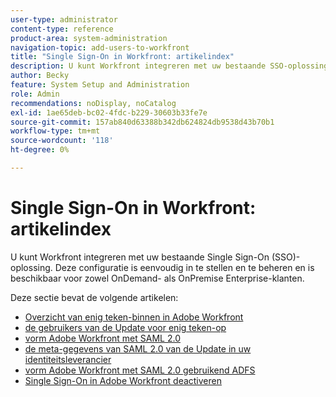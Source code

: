 ```yaml
---
user-type: administrator
content-type: reference
product-area: system-administration
navigation-topic: add-users-to-workfront
title: "Single Sign-On in Workfront: artikelindex"
description: U kunt Workfront integreren met uw bestaande SSO-oplossing voor bedrijven. Deze configuratie is eenvoudig in te stellen en te beheren en is beschikbaar voor zowel OnDemand- als OnPremise Enterprise-klanten.
author: Becky
feature: System Setup and Administration
role: Admin
recommendations: noDisplay, noCatalog
exl-id: 1ae65deb-bc02-4fdc-b229-30603b33fe7e
source-git-commit: 157ab840d63388b342db624824db9538d43b70b1
workflow-type: tm+mt
source-wordcount: '118'
ht-degree: 0%

---
```


# Single Sign-On in Workfront: artikelindex

<!-- Audited: 05/2024 -->

U kunt Workfront integreren met uw bestaande Single Sign-On (SSO)-oplossing. Deze configuratie is eenvoudig in te stellen en te beheren en is beschikbaar voor zowel OnDemand- als OnPremise Enterprise-klanten.

Deze sectie bevat de volgende artikelen:

* [ Overzicht van enig teken-binnen in Adobe Workfront ](../../../administration-and-setup/add-users/single-sign-on/sso-in-workfront.md)
* [ de gebruikers van de Update voor enig teken-op ](../../../administration-and-setup/add-users/single-sign-on/update-users-sso.md)
* [ vorm Adobe Workfront met SAML 2.0 ](../../../administration-and-setup/add-users/single-sign-on/configure-workfront-saml-2.md)
* [ de meta-gegevens van SAML 2.0 van de Update in uw identiteitsleverancier ](../../../administration-and-setup/add-users/single-sign-on/update-saml-2-metadata-ip.md)
* [ vorm Adobe Workfront met SAML 2.0 gebruikend ADFS ](../../../administration-and-setup/add-users/single-sign-on/configure-workfront-saml-2-adfs.md)
* [Single Sign-On in Adobe Workfront deactiveren](../../../administration-and-setup/add-users/single-sign-on/deactivate-sso.md)
